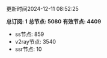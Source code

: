 更新时间2024-12-11 08:52:25

**总订阅: 1**
**总节点: 5080**
**有效节点: 4409**
- ss节点: 859
- v2ray节点: 3540
- ssr节点: 10
